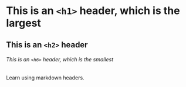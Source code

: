 # This is an `<h1>` header, which is the largest

## This is an `<h2>` header

###### This is an `<h6>` header, which is the smallest

Learn using markdown headers.
